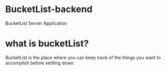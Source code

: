 # BucketList-backend
BucketList Server Application

# what is bucketList?
BucketList is the place where you can keep track of the things you want to accomplish before settling down.
